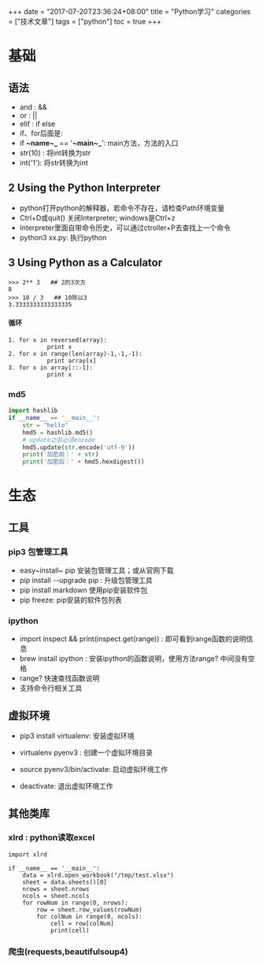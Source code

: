 +++
date = "2017-07-20T23:36:24+08:00" title = "Python学习" categories = ["技术文章"] tags = ["python"] toc = true
+++

基础
====

语法
----

-   and : &&
-   or : ||
-   elif : if else
-   if、for后面是:
-   if **~name~\_** == '**~main~\_**': main方法，方法的入口
-   str(10) : 将int转换为str
-   int('1'): 将str转换为int

2 Using the Python Interpreter
------------------------------

-   python打开python的解释器，若命令不存在，请检查Path环境变量
-   Ctrl+D或quit() 关闭Interpreter; windows是Ctrl+z
-   Interpreter里面自带命令历史，可以通过ctroller+P去查找上一个命令
-   python3 xx.py: 执行python

3 Using Python as a Calculator
------------------------------

``` {.python}
>>> 2** 3   ## 2的3次方
8
>>> 10 / 3   ## 10除以3
3.3333333333333335
```

#### 循环

```
1. for x in reversed(array):
           print x
2. for x in range(len(array)-1,-1,-1):
           print array[x]
3. for x in array[::-1]:
           print x
```



### md5

```python
import hashlib
if __name__ == '__main__':
    str = "hello"
    hmd5 = hashlib.md5()
    # update之前必须encode
    hmd5.update(str.encode('utf-9'))
    print('加密前：' + str)
    print('加密后：' + hmd5.hexdigest())
```



生态
====

工具
----

### pip3 包管理工具

-   easy~install~ pip 安装包管理工具；或从官网下载
-   pip install --upgrade pip : 升级包管理工具
-   pip install markdown 使用pip安装软件包
-   pip freeze: pip安装的软件包列表

### ipython

-   import inspect && print(inspect.get(range)) :
    即可看到range函数的说明信息
-   brew install ipython : 安装ipython的函数说明，使用方法range?
    中间没有空格
-   range? 快速查找函数说明
-   支持命令行相关工具

## 虚拟环境

- pip3 install virtualenv: 安装虚拟环境
- virtualenv pyenv3 : 创建一个虚拟环境目录


- source pyenv3/bin/activate: 启动虚拟环境工作


- deactivate: 退出虚拟环境工作

其他类库
--------

### xlrd : python读取excel

``` {.python3}
import xlrd

if __name__ == '__main__':
    data = xlrd.open_workbook("/tmp/test.xlsx")
    sheet = data.sheets()[0]
    nrows = sheet.nrows
    ncols = sheet.ncols
    for rowNum in range(0, nrows):
        row = sheet.row_values(rowNum)
        for colNum in range(0, ncols):
            cell = row[colNum]
            print(cell)
```

### 爬虫(requests,beautifulsoup4)

```

```

